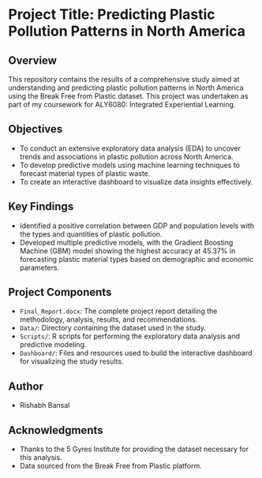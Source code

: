 # Project Title: Predicting Plastic Pollution Patterns in North America

## Overview
This repository contains the results of a comprehensive study aimed at understanding and predicting plastic pollution patterns in North America using the Break Free from Plastic dataset. 
This project was undertaken as part of my coursework for ALY6080: Integrated Experiential Learning.

## Objectives
- To conduct an extensive exploratory data analysis (EDA) to uncover trends and associations in plastic pollution across North America.
- To develop predictive models using machine learning techniques to forecast material types of plastic waste.
- To create an interactive dashboard to visualize data insights effectively.

## Key Findings
- Identified a positive correlation between GDP and population levels with the types and quantities of plastic pollution.
- Developed multiple predictive models, with the Gradient Boosting Machine (GBM) model showing the highest accuracy at 45.37% in forecasting plastic material types based on demographic and economic parameters.

## Project Components
- `Final_Report.docx`: The complete project report detailing the methodology, analysis, results, and recommendations.
- `Data/`: Directory containing the dataset used in the study.
- `Scripts/`: R scripts for performing the exploratory data analysis and predictive modeling.
- `Dashboard/`: Files and resources used to build the interactive dashboard for visualizing the study results.

## Author
- Rishabh Bansal

## Acknowledgments
- Thanks to the 5 Gyres Institute for providing the dataset necessary for this analysis.
- Data sourced from the Break Free from Plastic platform.

